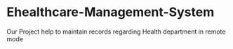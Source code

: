 # Ehealthcare-Management-System
Our Project help to maintain records regarding Health department in remote mode
